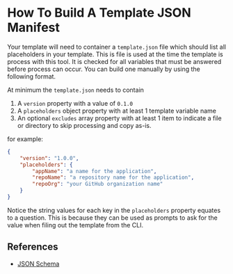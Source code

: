 # How To Build A Template JSON Manifest

Your template will need to container a `template.json` file which should list
all placeholders in your template. This is file is used at the time the template
is process with this tool. It is checked for all variables that must be
answered before process can occur. You can build one manually by using the
following format.

At minimum the `template.json` needs to contain

1. A `version` property with a  value of `0.1.0`
2. A `placeholders` object property with at least 1 template variable name
2. An optional `excludes` array property with at least 1 item to indicate a file or directory to skip processing and copy as-is.

for example:
```JSON
{
    "version": "1.0.0",
    "placeholders": {
        "appName": "a name for the application",
        "repoName": "a repository name for the application",
        "repoOrg": "your GitHub organization name"
    }
}
```

Notice the string values for each key in the `placeholders` property equates
to a question. This is because they can be used as prompts to
ask for the value when filing out the template from the CLI.

## References

* [JSON Schema](https://json-schema.org/learn/getting-started-step-by-step#intro)
